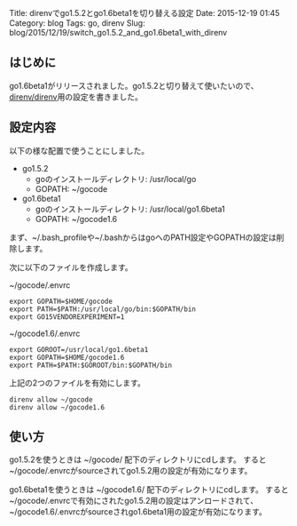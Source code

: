 Title: direnvでgo1.5.2とgo1.6beta1を切り替える設定
Date: 2015-12-19 01:45
Category: blog
Tags: go, direnv
Slug: blog/2015/12/19/switch_go1.5.2_and_go1.6beta1_with_direnv

## はじめに
go1.6beta1がリリースされました。go1.5.2と切り替えて使いたいので、[direnv/direnv](https://github.com/direnv/direnv)用の設定を書きました。

## 設定内容
以下の様な配置で使うことにしました。

* go1.5.2
  * goのインストールディレクトリ: /usr/local/go
  * GOPATH: ~/gocode
* go1.6beta1
  * goのインストールディレクトリ: /usr/local/go1.6beta1
  * GOPATH: ~/gocode1.6

まず、~/.bash_profileや~/.bashからはgoへのPATH設定やGOPATHの設定は削除します。

次に以下のファイルを作成します。

~/gocode/.envrc
```
export GOPATH=$HOME/gocode
export PATH=$PATH:/usr/local/go/bin:$GOPATH/bin
export GO15VENDOREXPERIMENT=1
```

~/gocode1.6/.envrc
```
export GOROOT=/usr/local/go1.6beta1
export GOPATH=$HOME/gocode1.6
export PATH=$PATH:$GOROOT/bin:$GOPATH/bin
```

上記の2つのファイルを有効にします。
```
direnv allow ~/gocode
direnv allow ~/gocode1.6
```

## 使い方

go1.5.2を使うときは ~/gocode/ 配下のディレクトリにcdします。
すると~/gocode/.envrcがsourceされてgo1.5.2用の設定が有効になります。

go1.6beta1を使うときは ~/gocode1.6/ 配下のディレクトリにcdします。
すると~/gocode/.envrcで有効にされたgo1.5.2用の設定はアンロードされて、~/gocode1.6/.envrcがsourceされgo1.6beta1用の設定が有効になります。
